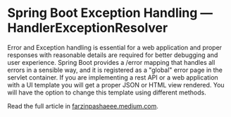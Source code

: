 # Spring Boot Exception Handling — HandlerExceptionResolver

Error and Exception handling is essential for a web application and proper responses with reasonable details are required for better debugging and user experience. Spring Boot provides a /error mapping that handles all errors in a sensible way, and it is registered as a "global" error page in the servlet container. If you are implementing a rest API or a web application with a UI template you will get a proper JSON or HTML view rendered. You will have the option to change this template using different methods.


Read the full article in [farzinpashaeee.medium.com](https://farzinpashaeee.medium.com/spring-boot-exception-handling-controlleradvice-fcffece1c27f).
